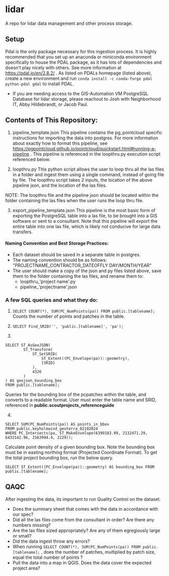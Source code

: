 # lidar
A repo for lidar data management and other process storage. 


## Setup 
Pdal is the only package necessary for this ingestion process. It is highly recommended that you set up an anaconda or miniconda environment specifically to house the PDAL package, as it has lots of dependencies and doesn't play nicely with others. See more information at https://pdal.io/en/2.8.2/ . 
As listed on PDALs homepage (listed above), create a new environment and run `conda install -c conda-forge pdal python-pdal gdal` to install PDAL. 

 - If you are needing access to the GIS-Automation VM PostgreSQL Database for lidar storage, please reachout to Josh with Neighborhood IT, Abby Hildebrandt, or Jacob Paul.

## Contents of This Repository: 

1. pipeline_template.json
    This pipeline contains the pg_pointcloud specific instructions for importing the data into postgres. For more information about exactly how to format this pipeline, see https://pgpointcloud.github.io/pointcloud/quickstart.html#running-a-pipeline . This pipeline is referenced in the loopthru.py execution script referenced below. 

2. loopthru.py
    This python script allows the user to loop thru all the las files in a folder and ingest them using a single command, instead of going file by file. The loopthru script takes 2 inputs, the location of the above pipeline json, and the location of the las files.

NOTE: The loopthru file and the pipeline json should be located within the folder containing the las files when the user runs the loop thru file.

3. export_pipeline_template.json
    This pipeline is the most basic form of exporting the PostgreSQL table into a las file, to be brought into a GIS software or sent to a consultant. Note that this pipeline will export the entire table into one las file, which is likely not conducive for large data transfers. 
 

#### Naming Convention and Best Storage Practices: 
    
- Each dataset should be saved in a separate table in postgres. 
- The naming convention should be as follows: "PROJECTNAME_CONTRACTOR_DATEOFFLY DAY/MONTH/YEAR"
- The user should make a copy of the json and py files listed above, save them to the folder containing the las files, and rename them to: 
    - loopthru_'project name'.py 
    - pipeline_'projectname'.json

### A few SQL queries and what they do: 

1. `SELECT COUNT(*), SUM(PC_NumPoints(pa)) FROM public.[tablename];` 
    Counts the number of points and patches in the table. 

2. `SELECT Find_SRID('', 'public.[tablename]', 'pa');`
    
3. 
``` 
SELECT ST_AsGeoJSON(
        ST_Transform(
            ST_SetSRID(
                ST_Extent((PC_Envelope(pa))::geometry), 
                [SRID] 
            ),
            4326
        )
) AS geojson_bounding_box
FROM public.[tablename];
``` 
Queries for the bounding box of the pcpatches within the table, and converts to a readable format. User must enter the table name and SRID, referenced in **public.scoutprojects_referenceguide** 

4. 
```
SELECT SUM(PC_NumPoints(pa)) AS points_in_bbox
FROM public.keyholewind_geoterra_02102024
WHERE PC_Intersects(pa, ST_MakeEnvelope(6399183.99, 2132471.29, 6432142.96, 2163994.4, 2229));
``` 
Calculate point density of a given bounding box. Note the bounding box must be in easting northing format (Projected Coordinate Format). To get the total project bounding box, run the below query. 

```
SELECT ST_Extent((PC_Envelope(pa))::geometry) AS bounding_box FROM public.[tablename];
```

## QAQC 

After ingesting the data, its important to run Quality Control on the dataset.
- Does the summary sheet that comes with the data in accordance with our spec?  
- Did all the las files come from the consultant in order? Are there any numbers missing? 
- Are the las files sized appropriately? Are any of them egregiously large or small? 
- Did the data ingest throw any errors? 
- When running `SELECT COUNT(*), SUM(PC_NumPoints(pa)) FROM public.[tablename];` , does the number of patches, multiplied by patch size, equal the total number of points ? 
- Pull the data into a map in QGIS. Does the data cover the expected project area? 
    